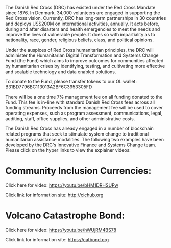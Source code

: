 The Danish Red Cross (DRC) has existed under the Red Cross Mandate since 1876. In Denmark, 34,000 volunteers are engaged in supporting the Red Cross vision. Currently, DRC has long-term partnerships in 30 countries and deploys US$200M on international activities, annually. It acts before, during and after disasters and health emergencies to meet the needs and improve the lives of vulnerable people. It does so with impartiality as to nationality, race, gender, religious beliefs, class, and political opinions.  

Under the auspices of Red Cross humanitarian principles, the DRC will administer the Humanitarian Digital Transformation and Systems Change Fund (the Fund) which aims to improve outcomes for communities affected by humanitarian crises by identifying, testing, and cultivating more effective and scalable technology and data enabled solutions.

To donate to the Fund, please transfer tokens to our OL wallet: B31BD7796BC113013A2BF6C3953305FD

There will be a one time 7% management fee on all funding donated to the Fund. This fee is in-line with standard Danish Red Cross fees across all funding streams. Proceeds from the management fee will be used to cover operating expenses, such as program assessment, communications, legal, auditing, staff, office supplies, and other administrative costs.

The Danish Red Cross has already engaged in a number of blockchain related programs that seek to stimulate system change to traditional humanitarian assistance modalities. The following two examples have been developed by the DRC's Innovative Finance and Systems Change team. Please click on the hyper links to view the explainer videos:

# Community Inclusion Currencies:

Click here for video: https://youtu.be/bHM1DRHSUPw

Click link for information site: http://cichub.org
  
# Volcano Catastrophe Bond:

Click here for video: https://youtu.be/hWUjRM4BS78

Click link for information site: https://catbond.org
  
